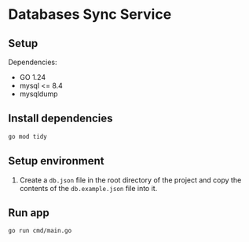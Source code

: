 # Databases Sync Service

## Setup

Dependencies:

- GO 1.24
- mysql <= 8.4
- mysqldump

## Install dependencies

```bash
go mod tidy
```

## Setup environment

1. Create a `db.json` file in the root directory of the project and copy the contents of the `db.example.json` file into it.

## Run app

```bash
go run cmd/main.go
```